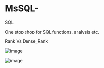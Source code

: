 # MsSQL-
SQL

One stop shop for SQL functions, analysis etc.

Rank Vs Dense_Rank

![image](https://user-images.githubusercontent.com/52436599/118962363-4b233000-b933-11eb-8e22-d97e2516284e.png)


![image](https://user-images.githubusercontent.com/52436599/118968797-56c62500-b93a-11eb-8705-8cd1eff84e68.png)

